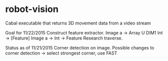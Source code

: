 # robot-vision
Cabal executable that returns 3D movement data from a video stream

Goal for 11/22/2015
Construct feature extractor. Image a -> Array U DIM1 Int -> [Feature]
Image a -> Int -> Feature
Research traverse.

Status as of 11/21/2015
Corner detection on image. 
Possible changes to corner detection -> select strongest corner, use FAST
